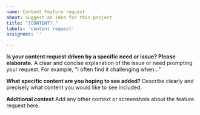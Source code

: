 ```yaml
---
name: Content Feature request
about: Suggest an idea for this project
title: "[CONTENT] "
labels: 'content request'
assignees: ''

---
```


**Is your content request driven by a specific need or issue? Please elaborate.**
A clear and concise explanation of the issue or need prompting your request. For example, "I often find it challenging when..."

**What specific content are you hoping to see added?**
Describe clearly and precisely what content you would like to see included.

**Additional context**
Add any other context or screenshots about the feature request here.
